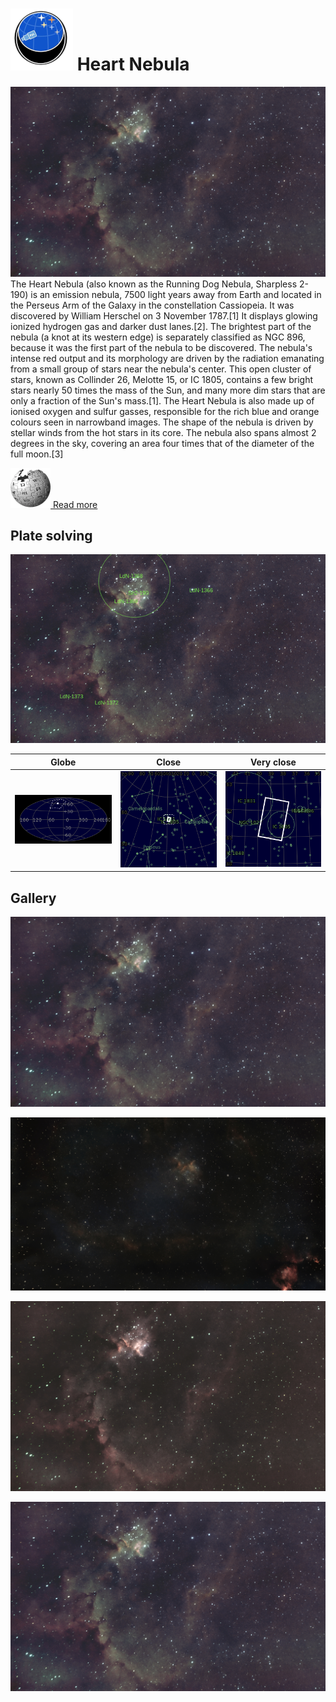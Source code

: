 # ![](..//Imaging//Common/pyl-tiny.png) Heart Nebula
![IMG](..//Imaging//HD/Heart_Nebula+00+co.jpg)
The Heart Nebula (also known as the Running Dog Nebula, Sharpless 2-190) is an emission nebula, 7500 light years away from Earth and located in the Perseus Arm of the Galaxy in the constellation Cassiopeia. It was discovered by William Herschel on 3 November 1787.[1] It displays glowing ionized hydrogen gas and darker dust lanes.[2]. The brightest part of the nebula (a knot at its western edge) is separately classified as NGC 896, because it was the first part of the nebula to be discovered. The nebula's intense red output and its morphology are driven by the radiation emanating from a small group of stars near the nebula's center. This open cluster of stars, known as Collinder 26, Melotte 15, or IC 1805, contains a few bright stars nearly 50 times the mass of the Sun, and many more dim stars that are only a fraction of the Sun's mass.[1]. The Heart Nebula is also made up of ionised oxygen and sulfur gasses, responsible for the rich blue and orange colours seen in narrowband images. The shape of the nebula is driven by stellar winds from the hot stars in its core. The nebula also spans almost 2 degrees in the sky, covering an area four times that of the diameter of the full moon.[3]

[![](..//Imaging//Common/Wikipedia.png) Read more](https://en.wikipedia.org/wiki/Heart_Nebula)
## Plate solving 


![IMG](..//Imaging//HD/Heart_Nebula_Annotated.jpg)


| Globe | Close | Very close |
| ----- | ----- | ----- |
|![IMG](..//Imaging//HD/Heart_Nebula_Globe.jpg) |![IMG](..//Imaging//HD/Heart_Nebula_Close.jpg) |![IMG](..//Imaging//HD/Heart_Nebula_Closer.jpg) |

## Gallery
![IMG](..//Imaging//HD/Heart_Nebula+00+co.jpg) 

![IMG](..//Imaging//HD/Heart_Nebula+01+co.jpg) 

![IMG](..//Imaging//HD/Heart_Nebula+02+co.jpg) 

![IMG](..//Imaging//HD/Heart_Nebula+03+co.jpg) 

